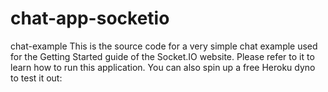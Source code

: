 # chat-app-socketio
chat-example This is the source code for a very simple chat example used for the Getting Started guide of the Socket.IO website.  Please refer to it to learn how to run this application.  You can also spin up a free Heroku dyno to test it out:
